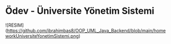 # Ödev - Üniversite Yönetim Sistemi

![RESIM] (https://github.com/ibrahimbas8/OOP_UML_Java_Backend/blob/main/homeworkUniversiteYonetimSistemi.png)
